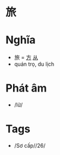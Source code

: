 # 旅

# Nghĩa
* 旅 = [方](方.md) [从](从.md)
* quán trọ, du lịch

# Phát âm
* /lữ/

# Tags
* /Sơ cấp//26/


